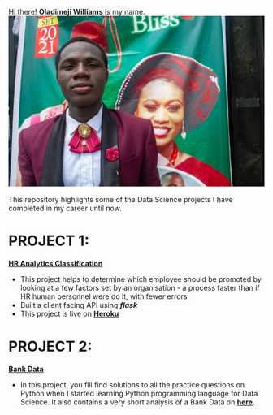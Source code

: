 Hi there!
**Oladimeji Williams** is my name.
![Williams Picture](https://github.com/Oladimeji-Williams/images/blob/92408ff899d0ae4eb777d4e95b1c7858979eea10/IMG_1262.jpg)

This repository highlights some of the Data Science projects I have completed in my career until now.

# PROJECT 1: 
  **[HR Analytics Classification](https://github.com/Oladimeji-Williams/HRAnalyticsClassification)**
  * This project helps to determine which employee should be promoted by looking at a few factors set by an
organisation - a process faster than if HR human personnel were do it, with fewer errors.
  * Built a client facing API using **_flask_**
  * This project is live on **[Heroku](https://hr-analytics-classification.herokuapp.com)**

# PROJECT 2:
  **[Bank Data](https://github.com/Oladimeji-Williams/Data-Science-ML-With-AiLeadTech)**
  * In this project, you fill find solutions to all the practice questions on Python when I started learning Python programming language for Data Science. It also contains a very short analysis of a Bank Data on **[here](https://github.com/Oladimeji-Williams/Data-Science-ML-With-AiLeadTech/blob/main/bankdata_new.ipynb).**

